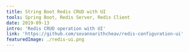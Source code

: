 ```yaml
---
title: String Boot Redis CRUD with UI
tools: Spring Boot, Redis Server, Redis Client
date: 2019-09-13
intro: 'Redis CRUD operation with UI'
link: 'https://github.com/sovannarithcheav/redis-configuration-ui'
featuredImage: ./redis-ui.png
---
```

